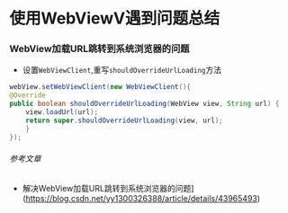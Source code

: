 使用WebViewV遇到问题总结
================

### WebView加载URL跳转到系统浏览器的问题

- 设置`WebViewClient`,重写`shouldOverrideUrlLoading`方法
``` java
webView.setWebViewClient(new WebViewClient(){
@Override
public boolean shouldOverrideUrlLoading(WebView view, String url) {
    view.loadUrl(url);
    return super.shouldOverrideUrlLoading(view, url);
    }
});
```

###### 参考文章
- 解决WebView加载URL跳转到系统浏览器的问题](https://blog.csdn.net/yy1300326388/article/details/43965493)

